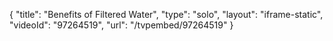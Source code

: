 {
    "title": "Benefits of Filtered Water",
    "type": "solo",
    "layout": "iframe-static",
    "videoId": "97264519",
    "url": "\/tvpembed\/97264519"
}